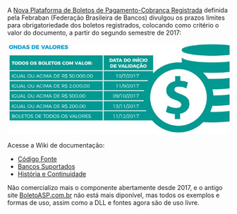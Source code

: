 A [Nova Plataforma de Boletos de Pagamento-Cobrança Registrada](https://portal.febraban.org.br/pagina/3150/1094/pt-br/servicos-novo-plataforma-boletos) definida pela Febraban (Federação Brasileira de Bancos) divulgou os prazos limites para obrigatoriedade dos boletos registrados, colocando como critério o valor do documento, a partir do segundo semestre de 2017:

![Prazos Boleto Registrado](https://raw.githubusercontent.com/impactro/Boleto-Test/master/DOC/PrazoRegistro.JPG)

Acesse a Wiki de documentação:
* [Código Fonte](https://github.com/impactro/Impactro.Cobranca)
* [Bancos Suportados](https://github.com/impactro/Boleto-Test/wiki/Bancos-Suportados)
* [História e Continuidade](https://github.com/impactro/Boleto-Test/wiki/Continuidade)

Não comercializo mais o componente abertamente desde 2017, e o antigo site [BoletoASP.com.br](www.boletoasp.com.br) não está mais diponível, mas todos os exemplos e formas de uso, assim como a DLL e fontes agora são de uso livre.